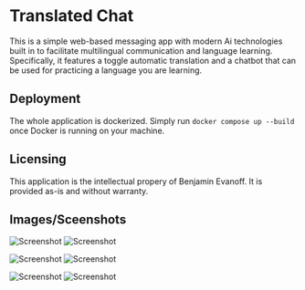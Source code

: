 # Translated Chat

This is a simple web-based messaging app with modern Ai technologies built in to facilitate multilingual communication and language learning. Specifically, it features a toggle automatic translation and a chatbot that can be used for practicing a language you are learning.

## Deployment

The whole application is dockerized. Simply run `docker compose up --build` once Docker is running on your machine.

## Licensing

This application is the intellectual propery of Benjamin Evanoff. It is provided as-is and without warranty.
## Images/Sceenshots
![Screenshot](docs/imgs/README/translated_chat_1.PNG) ![Screenshot](docs/imgs/README/translated_chat_2.PNG)

![Screenshot](docs/imgs/README/non_translated_chat_1.PNG) ![Screenshot](docs/imgs/README/non_translated_chat_2.PNG)

![Screenshot](docs/imgs/README/translated_chat_ai.PNG) ![Screenshot](docs/imgs/README/non_translated_chat_ai.PNG)